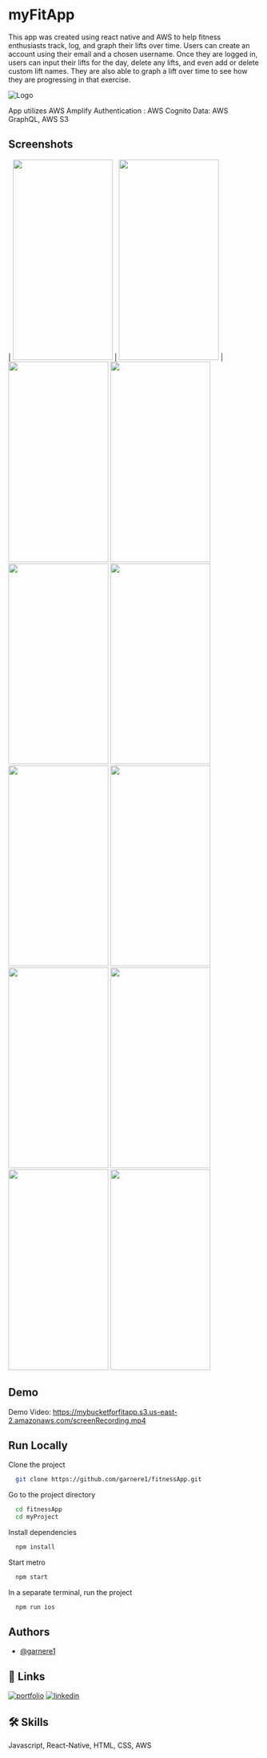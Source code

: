 
# myFitApp

This app was created using react native and AWS to help fitness enthusiasts track, log, and graph their lifts over time. Users can create an account using their email and a chosen username. Once they are logged in, users can input their lifts for the day, delete any lifts, and even add or delete custom lift names. They are also able to graph a lift over time to see how they are progressing in that exercise. 




![Logo](https://mybucketforfitapp.s3.us-east-2.amazonaws.com/logo180.jpg)

App utilizes AWS Amplify
Authentication : AWS Cognito
Data: AWS GraphQL, AWS S3

## Screenshots

| <img src="https://mybucketforfitapp.s3.us-east-2.amazonaws.com/SignInScreen.png"  width="200" height="400"> | <img src="https://mybucketforfitapp.s3.us-east-2.amazonaws.com/resetPassword.png"  width="200" height="400"> |
<img src="https://mybucketforfitapp.s3.us-east-2.amazonaws.com/createAccount.png"  width="200" height="400">
<img src="https://mybucketforfitapp.s3.us-east-2.amazonaws.com/HomeScreen.png"  width="200" height="400">
<img src="https://mybucketforfitapp.s3.us-east-2.amazonaws.com/ActionScreen.png"  width="200" height="400">
<img src="https://mybucketforfitapp.s3.us-east-2.amazonaws.com/input.png"  width="200" height="400">
<img src="https://mybucketforfitapp.s3.us-east-2.amazonaws.com/confirminput.png"  width="200" height="400">
<img src="https://mybucketforfitapp.s3.us-east-2.amazonaws.com/delete2.png"  width="200" height="400">
<img src="https://mybucketforfitapp.s3.us-east-2.amazonaws.com/edit.png"  width="200" height="400">
<img src="https://mybucketforfitapp.s3.us-east-2.amazonaws.com/trends.png"  width="200" height="400">
<img src="https://mybucketforfitapp.s3.us-east-2.amazonaws.com/graph2.png"  width="200" height="400">
<img src="https://mybucketforfitapp.s3.us-east-2.amazonaws.com/settings.png"  width="200" height="400">

## Demo
Demo Video: 
https://mybucketforfitapp.s3.us-east-2.amazonaws.com/screenRecording.mp4
## Run Locally

Clone the project

```bash
  git clone https://github.com/garnere1/fitnessApp.git
```

Go to the project directory

```bash
  cd fitnessApp
  cd myProject
```

Install dependencies

```bash
  npm install
```

Start metro

```bash
  npm start
```
In a separate terminal, run the project

```bash
  npm run ios
```

## Authors

- [@garnere1](https://www.github.com/garnere1)



## 🔗 Links
[![portfolio](https://img.shields.io/badge/my_portfolio-000?style=for-the-badge&logo=ko-fi&logoColor=white)](https://emilyanngarner.com/)
[![linkedin](https://img.shields.io/badge/linkedin-0A66C2?style=for-the-badge&logo=linkedin&logoColor=white)](https://www.linkedin.com/in/emily-ann-garner/)


## 🛠 Skills
Javascript, React-Native, HTML, CSS, AWS

